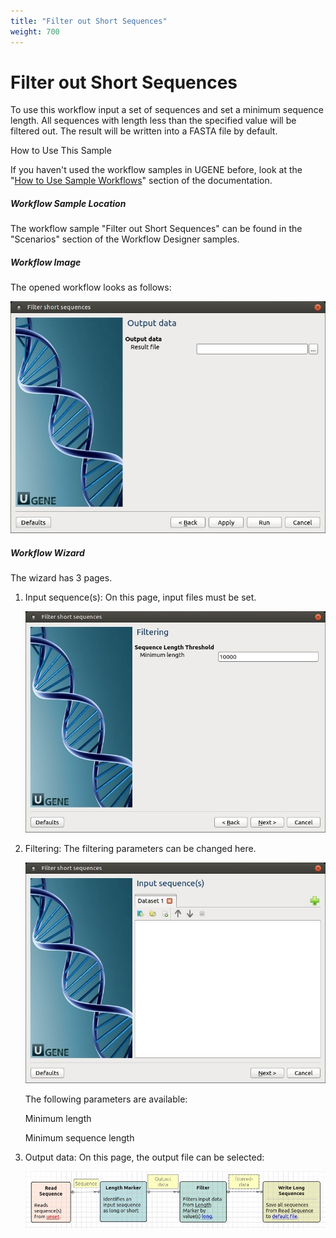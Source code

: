 ```yaml
---
title: "Filter out Short Sequences"
weight: 700
---
```



# Filter out Short Sequences

To use this workflow input a set of sequences and set a minimum sequence length. All sequences with length less than the specified value will be filtered out. The result will be written into a FASTA file by default.

How to Use This Sample

If you haven't used the workflow samples in UGENE before, look at the "[How to Use Sample Workflows](../../introduction/how-to-use-sample-workflows)" section of the documentation.

##### Workflow Sample Location

The workflow sample "Filter out Short Sequences" can be found in the "Scenarios" section of the Workflow Designer samples.

##### Workflow Image

The opened workflow looks as follows:


![](/images/65930557/65930558.jpg)

##### Workflow Wizard

The wizard has 3 pages.

1.  Input sequence(s): On this page, input files must be set.


    ![](/images/65930557/65930559.jpg)

2.  Filtering: The filtering parameters can be changed here.


    ![](/images/65930557/65930560.jpg)

    The following parameters are available:

    Minimum length

    Minimum sequence length

3.  Output data: On this page, the output file can be selected:


    ![](/images/65930557/65930561.jpg)
